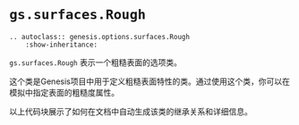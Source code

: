 # `gs.surfaces.Rough`

```{eval-rst}  
.. autoclass:: genesis.options.surfaces.Rough
    :show-inheritance:
```

`gs.surfaces.Rough` 表示一个粗糙表面的选项类。

这个类是Genesis项目中用于定义粗糙表面特性的类。通过使用这个类，你可以在模拟中指定表面的粗糙度属性。

以上代码块展示了如何在文档中自动生成该类的继承关系和详细信息。

